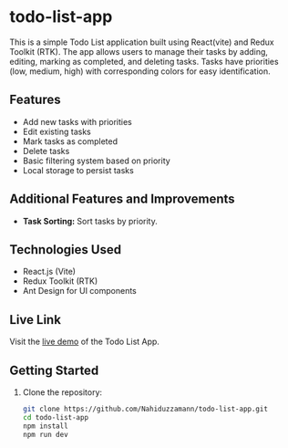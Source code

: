 # todo-list-app

This is a simple Todo List application built using React(vite) and Redux Toolkit (RTK). The app allows users to manage their tasks by adding, editing, marking as completed, and deleting tasks. Tasks have priorities (low, medium, high) with corresponding colors for easy identification.

## Features

- Add new tasks with priorities
- Edit existing tasks
- Mark tasks as completed
- Delete tasks
- Basic filtering system based on priority
- Local storage to persist tasks

## Additional Features and Improvements

- **Task Sorting:** Sort tasks by priority.

## Technologies Used

- React.js (Vite)
- Redux Toolkit (RTK)
- Ant Design for UI components

## Live Link

Visit the <a href="https://example.com" target="_blank">live demo</a> of the Todo List App.

## Getting Started

1. Clone the repository:

   ```bash
   git clone https://github.com/Nahiduzzamann/todo-list-app.git
   cd todo-list-app
   npm install
   npm run dev